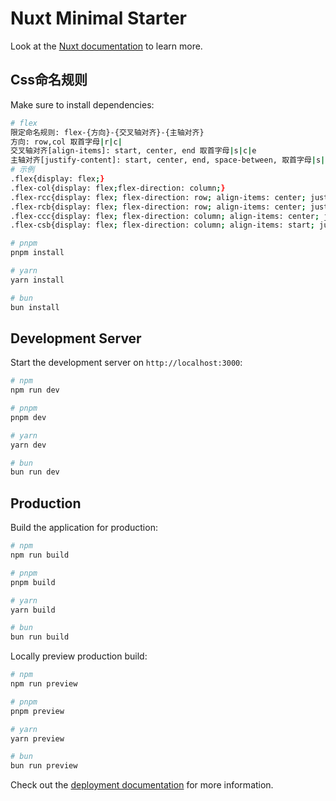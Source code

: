 # Nuxt Minimal Starter

Look at the [Nuxt documentation](https://nuxt.com/docs/getting-started/introduction) to learn more.

## Css命名规则

Make sure to install dependencies:

```bash
# flex
限定命名规则: flex-{方向}-{交叉轴对齐}-{主轴对齐}
方向: row,col 取首字母|r|c|
交叉轴对齐[align-items]: start, center, end 取首字母|s|c|e
主轴对齐[justify-content]: start, center, end, space-between, 取首字母|s|c|e|b
# 示例
.flex{display: flex;}
.flex-col{display: flex;flex-direction: column;}
.flex-rcc{display: flex; flex-direction: row; align-items: center; justify-content: center;}
.flex-rcb{display: flex; flex-direction: row; align-items: center; justify-content: space-between;}
.flex-ccc{display: flex; flex-direction: column; align-items: center; justify-content: center;}
.flex-csb{display: flex; flex-direction: column; align-items: start; justify-content: space-between;}

# pnpm
pnpm install

# yarn
yarn install

# bun
bun install
```

## Development Server

Start the development server on `http://localhost:3000`:

```bash
# npm
npm run dev

# pnpm
pnpm dev

# yarn
yarn dev

# bun
bun run dev
```

## Production

Build the application for production:

```bash
# npm
npm run build

# pnpm
pnpm build

# yarn
yarn build

# bun
bun run build
```

Locally preview production build:

```bash
# npm
npm run preview

# pnpm
pnpm preview

# yarn
yarn preview

# bun
bun run preview
```

Check out the [deployment documentation](https://nuxt.com/docs/getting-started/deployment) for more information.
